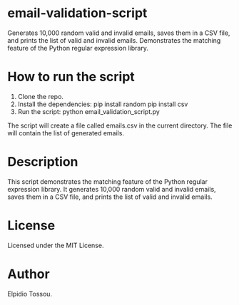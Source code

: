 # email-validation-script
Generates 10,000 random valid and invalid emails, saves them in a CSV file, and prints the list of valid and invalid emails. Demonstrates the matching feature of the Python regular expression library.

# How to run the script
1. Clone the repo.
2. Install the dependencies:
      pip install random
      pip install csv
3. Run the script:
      python email_validation_script.py

The script will create a file called emails.csv in the current directory. The file will contain the list of generated emails.

# Description
This script demonstrates the matching feature of the Python regular expression library. It generates 10,000 random valid and invalid emails, saves them in a CSV file, and prints the list of valid and invalid emails.

# License
Licensed under the MIT License.

# Author
Elpidio Tossou.
